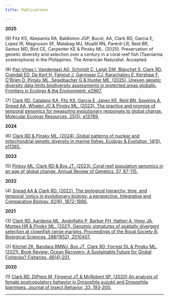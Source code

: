 ```yaml
---
title: Publications

---
```


**2025** 

(9) Fitz KS, Abesamis RA, Baldisimo JGP, Bucol, AA, Clark RD, Garcia E, Lopez IR, Magnuson SF, Malabag MJ, Muallil RN, Parenti LR, Reid BR, Santos MD, Bird CE, Carpenter KE & Pinsky ML. (2025). Preservation of genetic diversity and selection over a century in a coral reef fish (Taeniamia zosterophora) in the Philippines. The American Naturalist. Accepted.

(8) [Paz-Vinas I, Vandergast AG, Schmidt C, Leigh DM, Blanchet S, Clark RD, Crandall ED, De Kort H, Falgout J, Garroway CJ, Karachaliou E, Kershaw F, O'Brien D, Pinsky ML, Segelbacher G & Hunter ME. (2025). Uneven genetic diversity data limits biodiversity assessments in protected areas globally. Frontiers in Ecology & the Environment, e2867.](https://esajournals.onlinelibrary.wiley.com/doi/full/10.1002/fee.2867)

(7) [Clark RD, Catalano KA, Fitz KS, Garcia E, Janes KE, Reid BN, Sawkins A, Snead AA, Whalen JC & Pinsky ML. (2023). The practice and promise of temporal genomics for measuring evolutionary responses to global change. Molecular Ecology Resources, 25(5), e13789.](https://onlinelibrary.wiley.com/doi/full/10.1111/1755-0998.13789)

**2024**

(6) [Clark RD & Pinsky ML. (2024). Global patterns of nuclear and mitochondrial genetic diversity in marine fishes. Ecology & Evolution, 14(5), e11365.](https://onlinelibrary.wiley.com/doi/full/10.1002/ece3.11365)

**2023**

(5) [Pinksy ML, Clark RD & Bos JT. (2023). Coral reef population genomics in an age of global change. Annual Review of Genetics, 57, 87-115.](https://www-annualreviews-org.ezproxy2.library.drexel.edu/doi/10.1146/annurev-genet-022123-102748)

**2022**

(4) [Snead AA & Clark RD. (2022). The biological hierarchy, time, and temporal 'omics in evolutionary biology: a perspective. Integrative and Comparative Biology, 62(6), 1872-1886.](https://academic.oup.com/icb/article/62/6/1872/6691691)

**2021**

(3) [Clark RD, Aardema ML, Andolfatto P, Barber PH, Hattori A, Hoey JA, Montes HR & Pinsky ML. (2021). Genomic signatures of spatially divergent selection at clownfish range margins. Proceedings of the Royal Society B: Biological Sciences, 288(1952), 2010407.](https://royalsocietypublishing.org/doi/full/10.1098/rspb.2021.0407)

(2) [Kitchel ZK, Bandara RMWJ, Bos JT, Clark RD, Forrest DL & Pinsky ML. (2021). Book Review: Ocean Recovery: A Sustainable Future for Global Fisheries? Fisheries, 46(4):201.](https://doi.org/10.1002/fsh.10580)

**2020**

(1) [Clark RD, DiPiero M, Fingerut JT & McRobert SP. (2020) An analysis of female postcopulatory behavior in Drosophila suzukii and Drosophila biarmipes. Journal of Insect Behavior, 33, 193-200.](https://link.springer.com/article/10.1007/s10905-020-09761-x)

---
